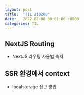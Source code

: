 ```yaml
---
layout: post
title:  "TIL 210208"
date:   2022-02-08 00:01:00 +0900
categories: TIL
---
```


## NextJS Routing
- NextJS 라우팅 사용법 숙지

## SSR 환경에서 context
- localstorage 접근 방법
